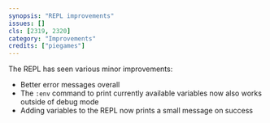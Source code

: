 ```yaml
---
synopsis: "REPL improvements"
issues: []
cls: [2319, 2320]
category: "Improvements"
credits: ["piegames"]
---
```


The REPL has seen various minor improvements:

- Better error messages overall
- The `:env` command to print currently available variables now also works outside of debug mode
- Adding variables to the REPL now prints a small message on success
